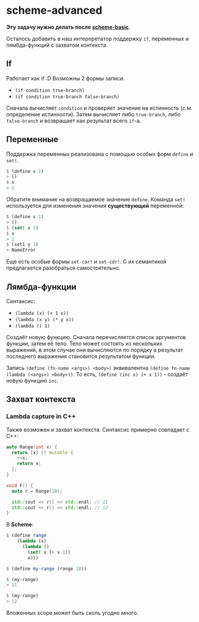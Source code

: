 # scheme-advanced

**Эту задачу нужно делать после [scheme-basic](../basic/README.md)**.

Осталось добавить в наш интерпретатор поддержку `if`, переменных и лямбда-функций с захватом контекста.

## If

Работает как if :D Возможны 2 формы записи.

* `(if condition true-branch)`
* `(if condition true-branch false-branch)`

Сначала вычисляет `condition` и проверяет значение на истинность
(с.м. определение истинности). Затем вычисляет либо `true-branch`,
либо `false-branch` и возвращает как результат всего `if`-а.

## Переменные

Поддержка переменных реализована с помощью особых форм `define` и `set!`.

```scheme
$ (define x 1)
> ()
$ x
> 1
```

Обратите внимание на возвращаемое значение `define`. Команда `set!` используется для изменения значения **существующей** переменной:

```scheme
$ (define x 1)
> ()
$ (set! x 2)
$ x
> 2
$ (set1 y 1)
> NameError
```

Еще есть особые формы `set-car!` и `set-cdr!`. C их семантикой предлагается разобраться самостоятельно.

## Лямбда-функции

Синтаксис:

* `(lambda (x) (+ 1 x))`
* `(lambda (x y) (* y x))`
* `(lambda () 1)`

Создаёт новую функцию. Сначала перечисляется список аргументов
функции, затем её тело. Тело может состоять из нескольких выражений,
в этом случае они вычисляются по порядку а результат последнего
выражения становится результатом функции.

Запись `(define (fn-name <args>) <body>)` эквивалентна
`(define fn-name (lambda (<args>) <body>))`. То есть, `(define (inc x) (+ x 1))` - создаёт новую функцию `inc`.

## Захват контекста

### Lambda capture in C++

Также возможен и захват контекста. Синтаксис примерно совпадает с C++:

```c++
auto Range(int x) {
  return [x] () mutable {
    ++x;
    return x;
  };
}

void F() {
  auto r = Range(10);

  std::cout << r() << std::endl; // 11
  std::cout << r() << std::endl; // 12
}
```

В **Scheme**:

```scheme
$ (define range
    (lambda (x)
      (lambda ()
        (set! x (+ x 1))
        x)))

$ (define my-range (range 10))

$ (my-range)
> 11

$ (my-range)
> 12
```

Вложенных scope может быть сколь угодно много.


